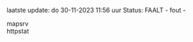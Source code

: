 laatste update: 
do 30-11-2023 11:56   uur 
Status: FAALT - fout - 
<div class="service R">mapsrv</div><div class="service Y">httpstat</div>